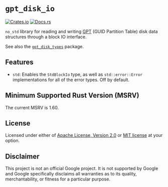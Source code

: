 # `gpt_disk_io`

[![Crates.io](https://img.shields.io/crates/v/gpt_disk_io)](https://crates.io/crates/gpt_disk_io) 
[![Docs.rs](https://docs.rs/gpt_disk_io/badge.svg)](https://docs.rs/gpt_disk_io)

`no_std` library for reading and writing [GPT] (GUID Partition Table)
disk data structures through a block IO interface.

See also the [`gpt_disk_types`] package.

[GPT]: https://en.wikipedia.org/wiki/GUID_Partition_Table
[`gpt_disk_types`]: https://crates.io/crates/gpt_disk_types

## Features

* `std`: Enables the `StdBlockIo` type, as well as `std::error::Error`
  implementations for all of the error types. Off by default.
  
## Minimum Supported Rust Version (MSRV)

The current MSRV is 1.60.

## License

Licensed under either of [Apache License, Version 2.0](LICENSE-APACHE)
or [MIT license](LICENSE-MIT) at your option.

## Disclaimer

This project is not an official Google project. It is not supported by
Google and Google specifically disclaims all warranties as to its quality,
merchantability, or fitness for a particular purpose.
